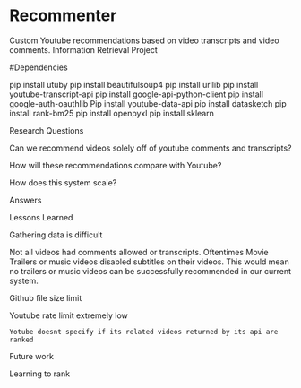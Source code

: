 # Recommenter
Custom Youtube recommendations based on video transcripts and video comments. Information Retrieval Project

#Dependencies

pip install utuby
pip install beautifulsoup4
pip install urllib
pip install youtube-transcript-api
pip install google-api-python-client
pip install google-auth-oauthlib
Pip install youtube-data-api
pip install datasketch
pip install rank-bm25
pip install openpyxl
pip install sklearn


Research Questions

Can we recommend videos solely off of youtube comments and transcripts?

How will these recommendations compare with Youtube?

How does this system scale?

Answers

Lessons Learned

Gathering data is difficult

Not all videos had comments allowed or transcripts. Oftentimes Movie Trailers or music videos disabled subtitles on their videos. This would mean no trailers or music videos can be successfully recommended in our current system. 

Github file size limit

Youtube rate limit extremely low
	
	Yotube doesnt specify if its related videos returned by its api are ranked

Future work

Learning to rank

